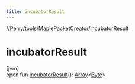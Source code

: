 ```yaml
---
title: incubatorResult
---
```

//[Perry](../../../index.html)/[tools](../index.html)/[MaplePacketCreator](index.html)/[incubatorResult](incubator-result.html)



# incubatorResult



[jvm]\
open fun [incubatorResult](incubator-result.html)(): [Array](https://kotlinlang.org/api/latest/jvm/stdlib/kotlin/-array/index.html)&lt;[Byte](https://kotlinlang.org/api/latest/jvm/stdlib/kotlin/-byte/index.html)&gt;




